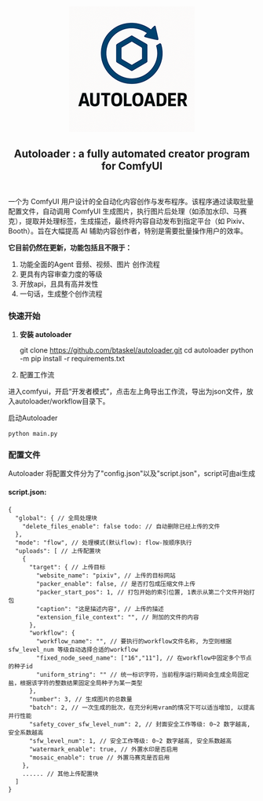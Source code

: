 <div align="center">

![img_2.png](doc/img/logo_256.png)

## Autoloader : a fully automated creator program for ComfyUI

<br>

</div>

一个为 ComfyUI 用户设计的全自动化内容创作与发布程序。该程序通过读取批量配置文件，自动调用 ComfyUI 生成图片，执行图片后处理（如添加水印、马赛克），提取并处理标签，生成描述，最终将内容自动发布到指定平台（如 Pixiv、Booth）。旨在大幅提高 AI 辅助内容创作者，特别是需要批量操作用户的效率。

**它目前仍然在更新，功能包括且不限于：**
1. 功能全面的Agent 音频、视频、图片 创作流程
2. 更具有内容审查力度的等级
3. 开放api，且具有高并发性
4. 一句话，生成整个创作流程

### 快速开始
    
1. **安装 autoloader**


    git clone https://github.com/btaskel/autoloader.git
    cd autoloader
    python -m pip install -r requirements.txt

2. 配置工作流

进入comfyui，开启“开发者模式”，点击左上角导出工作流，导出为json文件，放入autoloader/workflow目录下。
 
启动Autoloader

    
    python main.py 

### 配置文件

Autoloader 将配置文件分为了"config.json"以及"script.json"，script可由ai生成

#### script.json:

    {
      "global": { // 全局处理块
        "delete_files_enable": false todo: // 自动删除已经上传的文件
      },
      "mode": "flow", // 处理模式(默认flow): flow-按顺序执行
      "uploads": [ // 上传配置块
        {
          "target": { // 上传目标
            "website_name": "pixiv", // 上传的目标网站
            "packer_enable": false, // 是否打包成压缩文件上传
            "packer_start_pos": 1, // 打包开始的索引位置, 1表示从第二个文件开始打包
            "caption": "这是描述内容", // 上传的描述
            "extension_file_context": "", // 附加的文件的内容
          },
          "workflow": {
            "workflow_name": "", // 要执行的workflow文件名称, 为空则根据 sfw_level_num 等级自动选择合适的workflow
            "fixed_node_seed_name": ["16","11"], // 在workflow中固定多个节点的种子id
            "uniform_string": "" // 统一标识字符，当前程序运行期间会生成全局固定盐，根据该字符的整数结果固定全局种子为某一类型
          },
          "number": 3, // 生成图片的总数量
          "batch": 2, // 一次生成的批次，在充分利用vram的情况下可以适当增加, 以提高并行性能
          "safety_cover_sfw_level_num": 2, // 封面安全工作等级: 0~2 数字越高, 安全系数越高
          "sfw_level_num": 1, // 安全工作等级: 0~2 数字越高, 安全系数越高
          "watermark_enable": true, // 外置水印是否启用
          "mosaic_enable": true // 外置马赛克是否启用
        },
        ...... // 其他上传配置块
      ]
    }